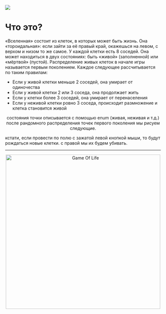 
<p align="center">
	
![](https://sun9-47.userapi.com/c857720/v857720273/221376/psNUjOoLEWI.jpg)

</p>

# Что это?
«Вселенная» состоит из клеток, в которых может быть жизнь. Она «тороидальная»: если зайти за её правый край, окажешься на левом, с верхом и низом то же самое. У каждой клетки есть 8 соседей.
Она может находиться в двух состояниях: быть «живой» (заполненной) или «мёртвой» (пустой).
Распределение живых клеток в начале игры называется первым поколением. 
Каждое следующее рассчитывается по таким правилам:
- Если у живой клетки меньше 2 соседей, она умирает от одиночества
- Если у живой клетки 2 или 3 соседа, она продолжает жить
- Если у клетки более 3 соседей, она умирает от перенаселения
- Если у неживой клетки ровно 3 соседа, происходит размножение и клетка становится живой

<p align="center">
состояния точки описывается с помощью enum (живая, неживая и т.д.)
после рандомного распределения точек первого поколения мы рисуем следующие.
</p>
кстати, если провести по полю с зажатой левой кнопкой мыши, то будут рождаться новые клетки. 
с правой мы их будем убивать.

----

<p align="center">
  <a>
      <img src="https://psv4.userapi.com/c856216/u406800279/docs/d3/b03d35028bc6/i.gif?extra=DIYSTbg9AG10AYW-PH1PtFyjgqZ_P36M05noNVAE6XK0Ic2y_IcPJOz_YQcQb9FUA_7aUqKxpQ4a8ozdGnaWQkdY-Dbh7nmE7KL_wO1UbaEqoOeD7kYtKr-a_AcQQNwlgp72DM8xxf_iMBcgMjBWuNI" alt="Game Of Life" width="500">
	  </a>
</p>


